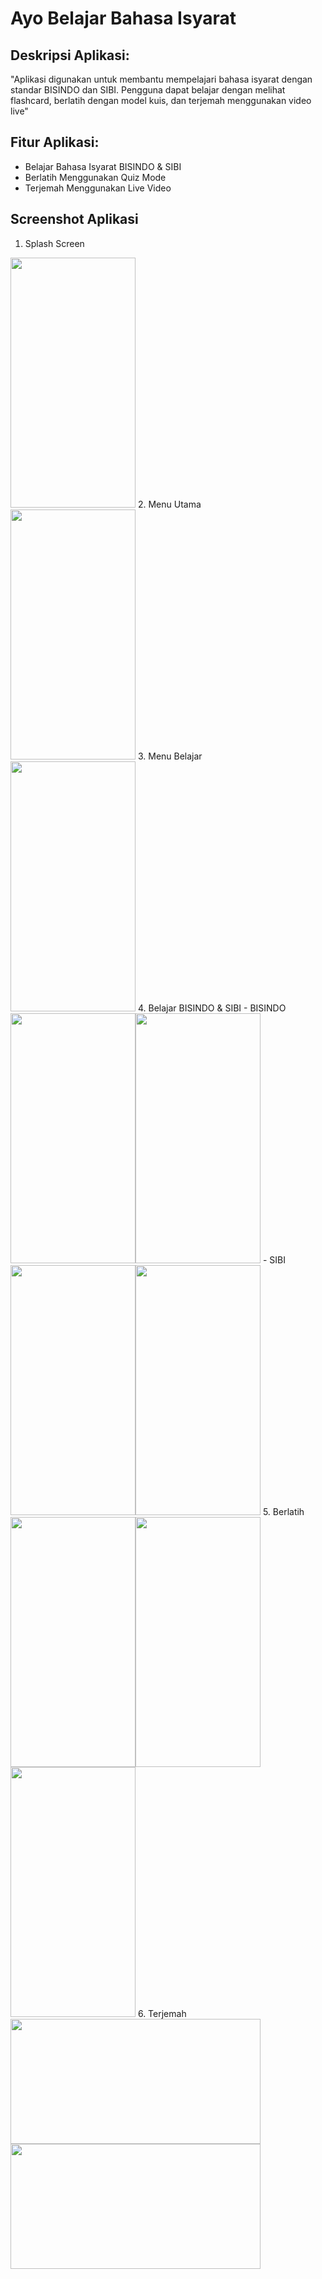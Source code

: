 # Ayo Belajar Bahasa Isyarat
## Deskripsi Aplikasi: ##
  "Aplikasi digunakan untuk membantu mempelajari bahasa isyarat dengan standar BISINDO dan SIBI. Pengguna dapat belajar dengan melihat flashcard, berlatih dengan model kuis, dan terjemah menggunakan video live"
## Fitur Aplikasi: ##
  - Belajar Bahasa Isyarat BISINDO & SIBI
  - Berlatih Menggunakan Quiz Mode
  - Terjemah Menggunakan Live Video
  
## Screenshot Aplikasi
1. Splash Screen
<img src="https://user-images.githubusercontent.com/79303742/143829324-d9d7c694-11a5-4df4-adea-8b749bb994c8.jpg" width="200" height="400">
2. Menu Utama
<img src="https://user-images.githubusercontent.com/79303742/143829432-3058543e-23c3-4f7f-abc5-ba079e5ca15c.jpg" width="200" height="400">
3. Menu Belajar
<img src="https://user-images.githubusercontent.com/79303742/143833484-0d1fe87a-8662-4d09-bd4e-66c3f21812dc.jpg" width="200" height="400">
4. Belajar BISINDO & SIBI
    - BISINDO
    <img src="https://user-images.githubusercontent.com/79303742/143833540-c39dc516-0988-4d73-8a88-71191cb11203.jpg" width="200" height="400"><img src="https://user-images.githubusercontent.com/79303742/143833546-dcc6fe4d-6557-4b2b-81b0-49cdc0ad92d5.jpg" width="200" height="400">
  - SIBI
  <img src="https://user-images.githubusercontent.com/79303742/143833603-f63acf4b-f11e-40ec-991c-69a4a66e1adf.jpg" width="200" height="400"><img src="https://user-images.githubusercontent.com/79303742/143833602-3b3ae1a8-e479-42c1-bc06-a16e9c8024d8.jpg" width="200" height="400">
5. Berlatih
<img src="https://user-images.githubusercontent.com/79303742/143833611-3653ae43-6519-49fd-937e-7edb644328a7.jpg" width="200" height="400"><img src="https://user-images.githubusercontent.com/79303742/143833614-45eafc11-5f81-4799-ac6c-8171850d024c.jpg" width="200" height="400"><img src="https://user-images.githubusercontent.com/79303742/143833596-867dc2b9-69fb-4a28-8e5d-4eeb3e18e88b.jpg" width="200" height="400">
6. Terjemah
<img src="https://user-images.githubusercontent.com/79303742/143833605-53e65aa4-5372-475e-9775-68a8e684889e.jpg" width="400" height="200"><img src="https://user-images.githubusercontent.com/79303742/143833608-e6bd62b1-6dc6-4961-ac50-1c0d39571d77.jpg" width="400" height="200">

  
  
